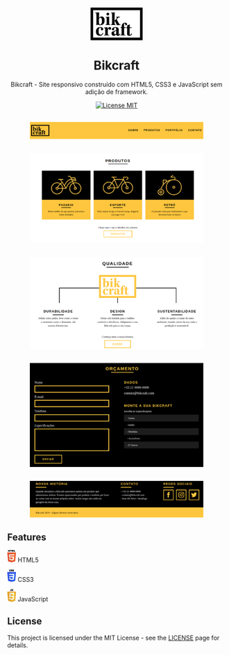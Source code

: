 <h1 align="center">
  <br>
    <img src="./img/bikcraft.svg" alt="Bikcraft" width="120">
  <br>
  <br>
  Bikcraft
</h1>

<p align="center">Bikcraft - Site responsivo construído com HTML5, CSS3 e JavaScript sem adição de framework. </p>

<p align="center">
  <a href="https://opensource.org/licenses/MIT">
    <img src="https://img.shields.io/badge/License-MIT-blue.svg" alt="License MIT">
  </a>
</p>


## 
   <p align="center"><img src="./files-readme/image1.png" alt="Bikcraft Menu" width="400"> </p>

## 
  <p align="center"><img src="./files-readme/image2.png" alt="Bikcraft Produtos" width="400"></p> 

## 
  <p align="center"><img src="./files-readme/image3.png" alt="Bikcraft Qualidade" width="400"></p> 
  
## 
  <p align="center"><img src="./files-readme/image4.png" alt="Bikcraft Formulário" width="400"></p>

## 
  <p align="center"><img src="./files-readme/image5.png" alt="Bikcraft Footer" width="400"></p>

## Features

  <img src="./files-readme/html5.png" alt="Icon HTML5" width="20"> HTML5 
<br>

   <img src="./files-readme/css3.png" alt="Icon CSS3" width="20"> CSS3
<br>

  <img src="./files-readme/js.png" alt="Icon JavaScript" width="20"> JavaScript
<br>


## License

This project is licensed under the MIT License - see the [LICENSE](https://opensource.org/licenses/MIT) page for details.

